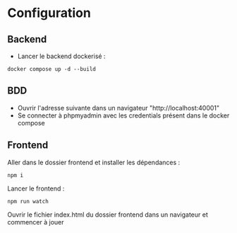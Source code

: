 # Configuration
## Backend
- Lancer le backend dockerisé :
```
docker compose up -d --build
```
## BDD 
- Ouvrir l'adresse suivante dans un navigateur "http://localhost:40001"
- Se connecter à phpmyadmin avec les credentials présent dans le docker compose


## Frontend 
Aller dans le dossier frontend et installer les dépendances :
```
npm i
```
Lancer le frontend : 
```
npm run watch 
```
Ouvrir le fichier index.html du dossier frontend dans un navigateur et commencer à jouer 
